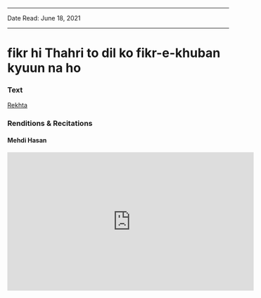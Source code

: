 ***
Date Read: June 18, 2021
***

# fikr hi Thahri to dil ko fikr-e-khuban kyuun na ho

### Text
[Rekhta](https://www.rekhta.org/ghazals/fikr-hii-thahrii-to-dil-ko-fikr-e-khuubaan-kyuun-na-ho-josh-malihabadi-ghazals?lang=ur)

### Renditions & Recitations

#### Mehdi Hasan

<iframe width="560" height="315" src="https://www.youtube.com/embed/0Vt862CD0NQ" title="YouTube video player" frameborder="0" allow="accelerometer; autoplay; clipboard-write; encrypted-media; gyroscope; picture-in-picture" allowfullscreen></iframe>

